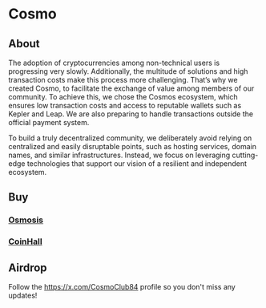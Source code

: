 # Cosmo
## About 
The adoption of cryptocurrencies among non-technical users is progressing very slowly. Additionally, the multitude of solutions and high transaction costs make this process more challenging. That’s why we created Cosmo, to facilitate the exchange of value among members of our community. To achieve this, we chose the Cosmos ecosystem, which ensures low transaction costs and access to reputable wallets such as Kepler and Leap. We are also preparing to handle transactions outside the official payment system.    

To build a truly decentralized community, we deliberately avoid relying on centralized and easily disruptable points, such as hosting services, domain names, and similar infrastructures. Instead, we focus on leveraging cutting-edge technologies that support our vision of a resilient and independent ecosystem.

## Buy 
### [Osmosis](https://app.osmosis.zone/?from=USDC&to=COSMO&sellOpen=false&buyOpen=false)
### [CoinHall](https://coinhall.org/swap?fromChain=osmosis-1&fromAsset=ibc%2F498A0751C798A0D9A389AA3691123DADA57DAA4FE165D5C75894505B876BA6E4&toChain=osmosis-1&toAsset=ibc%2F4925733868E7999F5822C961ADE9470A7FC5FA4A560BAE1DE102783C3F64C201)
## Airdrop
Follow the https://x.com/CosmoClub84 profile so you don't miss any updates!
